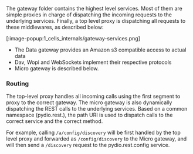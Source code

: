 
The gateway folder contains the highest level services. Most of them are simple proxies in charge of dispatching the incoming requests to the underlying services. Finally, a top level proxy is dispatching all requests to these middlewares, as described below: 

[:image-popup:1_cells_internals/gateway-services.png]

- The Data gateway provides an Amazon s3 compatible access to actual data
- Dav, Wopi and WebSockets implement their respective protocols
- Micro gateway is described below.

### Routing

The top-level proxy handles all incoming calls using the first segment to proxy to the correct gateway. The micro gateway is also dynamically dispatching the REST calls to the underlying services. Based on a common namespace (pydio.rest.), the path URI is used to dispatch calls to the correct service and the correct method.

For example, calling `/a/config/discovery` will be first handled by the top level proxy and forwarded as `/config/discovery` to the Micro gateway, and will then send a `/discovery` request to the pydio.rest.config service.
